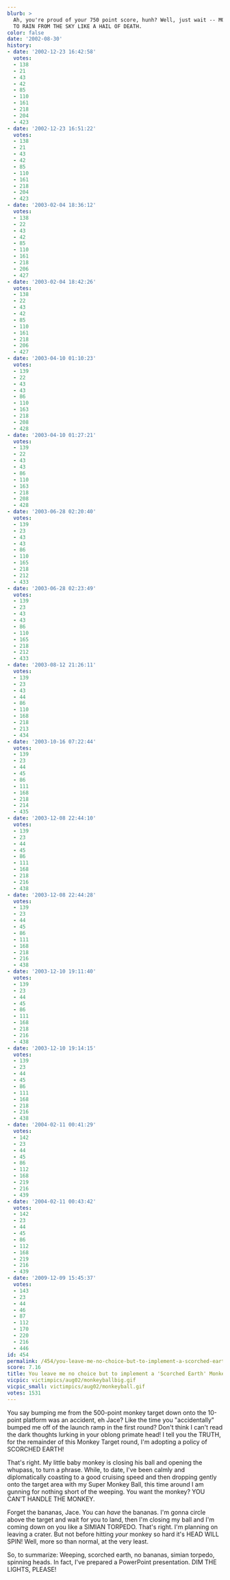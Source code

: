 ```yaml
---
blurb: >
  Ah, you're proud of your 750 point score, hunh? Well, just wait -- MONKEYS ARE ABOUT
  TO RAIN FROM THE SKY LIKE A HAIL OF DEATH.
color: false
date: '2002-08-30'
history:
- date: '2002-12-23 16:42:58'
  votes:
  - 138
  - 21
  - 43
  - 42
  - 85
  - 110
  - 161
  - 218
  - 204
  - 423
- date: '2002-12-23 16:51:22'
  votes:
  - 138
  - 21
  - 43
  - 42
  - 85
  - 110
  - 161
  - 218
  - 204
  - 423
- date: '2003-02-04 18:36:12'
  votes:
  - 138
  - 22
  - 43
  - 42
  - 85
  - 110
  - 161
  - 218
  - 206
  - 427
- date: '2003-02-04 18:42:26'
  votes:
  - 138
  - 22
  - 43
  - 42
  - 85
  - 110
  - 161
  - 218
  - 206
  - 427
- date: '2003-04-10 01:10:23'
  votes:
  - 139
  - 22
  - 43
  - 43
  - 86
  - 110
  - 163
  - 218
  - 208
  - 428
- date: '2003-04-10 01:27:21'
  votes:
  - 139
  - 22
  - 43
  - 43
  - 86
  - 110
  - 163
  - 218
  - 208
  - 428
- date: '2003-06-28 02:20:40'
  votes:
  - 139
  - 23
  - 43
  - 43
  - 86
  - 110
  - 165
  - 218
  - 212
  - 433
- date: '2003-06-28 02:23:49'
  votes:
  - 139
  - 23
  - 43
  - 43
  - 86
  - 110
  - 165
  - 218
  - 212
  - 433
- date: '2003-08-12 21:26:11'
  votes:
  - 139
  - 23
  - 43
  - 44
  - 86
  - 110
  - 168
  - 218
  - 213
  - 434
- date: '2003-10-16 07:22:44'
  votes:
  - 139
  - 23
  - 44
  - 45
  - 86
  - 111
  - 168
  - 218
  - 214
  - 435
- date: '2003-12-08 22:44:10'
  votes:
  - 139
  - 23
  - 44
  - 45
  - 86
  - 111
  - 168
  - 218
  - 216
  - 438
- date: '2003-12-08 22:44:28'
  votes:
  - 139
  - 23
  - 44
  - 45
  - 86
  - 111
  - 168
  - 218
  - 216
  - 438
- date: '2003-12-10 19:11:40'
  votes:
  - 139
  - 23
  - 44
  - 45
  - 86
  - 111
  - 168
  - 218
  - 216
  - 438
- date: '2003-12-10 19:14:15'
  votes:
  - 139
  - 23
  - 44
  - 45
  - 86
  - 111
  - 168
  - 218
  - 216
  - 438
- date: '2004-02-11 00:41:29'
  votes:
  - 142
  - 23
  - 44
  - 45
  - 86
  - 112
  - 168
  - 219
  - 216
  - 439
- date: '2004-02-11 00:43:42'
  votes:
  - 142
  - 23
  - 44
  - 45
  - 86
  - 112
  - 168
  - 219
  - 216
  - 439
- date: '2009-12-09 15:45:37'
  votes:
  - 143
  - 23
  - 44
  - 46
  - 87
  - 112
  - 170
  - 220
  - 216
  - 446
id: 454
permalink: /454/you-leave-me-no-choice-but-to-implement-a-scorched-earth-monkey-ball-policy/
score: 7.16
title: You leave me no choice but to implement a 'Scorched Earth' Monkey Ball policy
vicpic: victimpics/aug02/monkeyballbig.gif
vicpic_small: victimpics/aug02/monkeyball.gif
votes: 1531
---
```


You say bumping me from the 500-point monkey target down onto the
10-point platform was an accident, eh Jace? Like the time you
"accidentally" bumped me off of the launch ramp in the first round?
Don't think I can't read the dark thoughts lurking in your oblong
primate head! I tell you the TRUTH, for the remainder of this Monkey
Target round, I'm adopting a policy of SCORCHED EARTH!

That's right. My little baby monkey is closing his ball and opening the
whupass, to turn a phrase. While, to date, I've been calmly and
diplomatically coasting to a good cruising speed and then dropping
gently onto the target area with my Super Monkey Ball, this time around
I am gunning for nothing short of the weeping. You want the monkey? YOU
CAN'T HANDLE THE MONKEY.

Forget the bananas, Jace. You can *have* the bananas. I'm gonna circle
above the target and wait for you to land, then I'm closing my ball and
I'm coming down on you like a SIMIAN TORPEDO. That's right. I'm planning
on leaving a crater. But not before hitting *your* monkey so hard it's
HEAD WILL SPIN! Well, more so than normal, at the very least.

So, to summarize: Weeping, scorched earth, no bananas, simian torpedo,
spinning heads. In fact, I've prepared a PowerPoint presentation. DIM
THE LIGHTS, PLEASE!